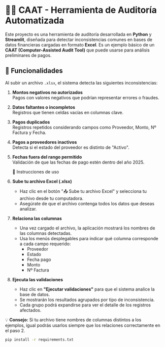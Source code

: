 # 🕵️‍♂️ CAAT - Herramienta de Auditoría Automatizada

Este proyecto es una herramienta de auditoría desarrollada en **Python** y **Streamlit**, diseñada para detectar inconsistencias comunes en bases de datos financieras cargadas en formato **Excel**. Es un ejemplo básico de un **CAAT (Computer-Assisted Audit Tool)** que puede usarse para análisis preliminares de pagos.

## 🎯 Funcionalidades

Al subir un archivo `.xlsx`, el sistema detecta las siguientes inconsistencias:

1. **Montos negativos no autorizados**  
   Pagos con valores negativos que podrían representar errores o fraudes.

2. **Datos faltantes o incompletos**  
   Registros que tienen celdas vacías en columnas clave.

3. **Pagos duplicados**  
   Registros repetidos considerando campos como Proveedor, Monto, Nº Factura y Fecha.

4. **Pagos a proveedores inactivos**  
   Detecta si el estado del proveedor es distinto de "Activo".

5. **Fechas fuera del rango permitido**  
   Validación de que las fechas de pago estén dentro del año 2025.

   📝 Instrucciones de uso

1. **Sube tu archivo Excel (.xlsx)**  
   - Haz clic en el botón "📤 Sube tu archivo Excel" y selecciona tu archivo desde tu computadora.  
   - Asegúrate de que el archivo contenga todos los datos que deseas analizar.

2. **Relaciona las columnas**  
   - Una vez cargado el archivo, la aplicación mostrará los nombres de las columnas detectadas.  
   - Usa los menús desplegables para indicar qué columna corresponde a cada campo requerido:  
     - Proveedor  
     - Estado  
     - Fecha pago  
     - Monto  
     - Nº Factura  

3. **Ejecuta las validaciones**  
   - Haz clic en **"Ejecutar validaciones"** para que el sistema analice la base de datos.  
   - Se mostrarán los resultados agrupados por tipo de inconsistencia.  
   - Cada grupo podrá expandirse para ver el detalle de los registros afectados.

💡 **Consejo:** Si tu archivo tiene nombres de columnas distintos a los ejemplos, igual podrás usarlos siempre que los relaciones correctamente en el paso 2.


```bash
pip install -r requirements.txt
